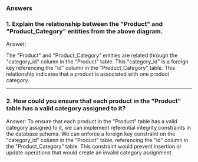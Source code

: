 ### Answers


### 1. Explain the relationship between the "Product" and "Product_Category" entities from the above diagram. ###

Answer:

The "Product" and "Product_Category" entities are related through the "category_id" column in the "Product" table. This "category_id" is a foreign key referencing the "id" column in the "Product_Category" table. This relationship indicates that a product is associated with one product category.

-------

### 2. How could you ensure that each product in the "Product" table has a valid category assigned to it? ###

Answer:
To ensure that each product in the "Product" table has a valid category assigned to it, we can implement referential integrity constraints in the database schema. We can enforce a foreign key constraint on the "category_id" column in the "Product" table, referencing the "id" column in the "Product_Category" table. This constraint would prevent insertion or update operations that would create an invalid category assignment

